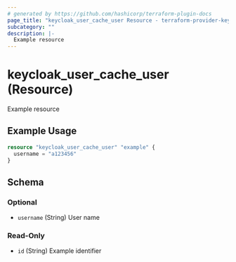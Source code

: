 ```yaml
---
# generated by https://github.com/hashicorp/terraform-plugin-docs
page_title: "keycloak_user_cache_user Resource - terraform-provider-keycloak-user-cache"
subcategory: ""
description: |-
  Example resource
---
```


# keycloak_user_cache_user (Resource)

Example resource

## Example Usage

```terraform
resource "keycloak_user_cache_user" "example" {
  username = "a123456"
}
```

<!-- schema generated by tfplugindocs -->
## Schema

### Optional

- `username` (String) User name

### Read-Only

- `id` (String) Example identifier
